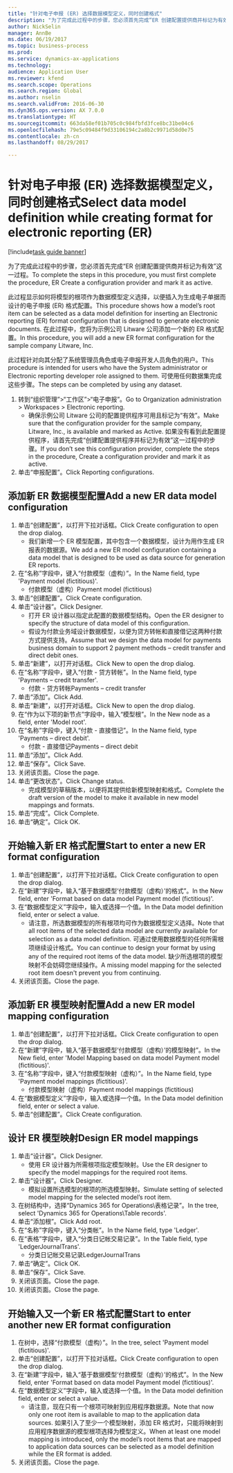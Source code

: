 ```yaml
--- 
title: "针对电子申报 (ER) 选择数据模型定义，同时创建格式"
description: "为了完成此过程中的步骤，您必须首先完成“ER 创建配置提供商并标记为有效”这一过程。"
author: NickSelin
manager: AnnBe
ms.date: 06/19/2017
ms.topic: business-process
ms.prod: 
ms.service: dynamics-ax-applications
ms.technology: 
audience: Application User
ms.reviewer: kfend
ms.search.scope: Operations
ms.search.region: Global
ms.author: nselin
ms.search.validFrom: 2016-06-30
ms.dyn365.ops.version: AX 7.0.0
ms.translationtype: HT
ms.sourcegitcommit: 663da58ef01b705c0c984fbfd3fce8bc31be04c6
ms.openlocfilehash: 79e5c09484f9d33106194c2a8b2c9971d58d0e75
ms.contentlocale: zh-cn
ms.lasthandoff: 08/29/2017

---
```

# <a name="select-data-model-definition-while-creating-format-for-electronic-reporting-er"></a><span data-ttu-id="26420-103">针对电子申报 (ER) 选择数据模型定义，同时创建格式</span><span class="sxs-lookup"><span data-stu-id="26420-103">Select data model definition while creating format for electronic reporting (ER)</span></span>

[!include[task guide banner](../../includes/task-guide-banner.md)]

<span data-ttu-id="26420-104">为了完成此过程中的步骤，您必须首先完成“ER 创建配置提供商并标记为有效”这一过程。</span><span class="sxs-lookup"><span data-stu-id="26420-104">To complete the steps in this procedure, you must first complete the procedure, ER Create a configuration provider and mark it as active.</span></span> 

<span data-ttu-id="26420-105">此过程显示如何将模型的根项作为数据模型定义选择，以便插入为生成电子单据而设计的电子申报 (ER) 格式配置。</span><span class="sxs-lookup"><span data-stu-id="26420-105">This procedure shows how a model’s root item can be selected as a data model definition for inserting an Electronic reporting (ER) format configuration that is designed to generate electronic documents.</span></span> <span data-ttu-id="26420-106">在此过程中，您将为示例公司 Litware 公司添加一个新的 ER 格式配置。</span><span class="sxs-lookup"><span data-stu-id="26420-106">In this procedure, you will add a new ER format configuration for the sample company Litware, Inc.</span></span> 

<span data-ttu-id="26420-107">此过程针对向其分配了系统管理员角色或电子申报开发人员角色的用户。</span><span class="sxs-lookup"><span data-stu-id="26420-107">This procedure is intended for users who have the System administrator or Electronic reporting developer role assigned to them.</span></span> <span data-ttu-id="26420-108">可使用任何数据集完成这些步骤。</span><span class="sxs-lookup"><span data-stu-id="26420-108">The steps can be completed by using any dataset.</span></span>

1. <span data-ttu-id="26420-109">转到“组织管理”>“工作区”>“电子申报”。</span><span class="sxs-lookup"><span data-stu-id="26420-109">Go to Organization administration > Workspaces > Electronic reporting.</span></span>
    * <span data-ttu-id="26420-110">确保示例公司 Litware 公司的配置提供程序可用且标记为“有效”。</span><span class="sxs-lookup"><span data-stu-id="26420-110">Make sure that the configuration provider for the sample company, Litware, Inc., is available and marked as Active.</span></span> <span data-ttu-id="26420-111">如果没有看到此配置提供程序，请首先完成“创建配置提供程序并标记为有效”这一过程中的步骤。</span><span class="sxs-lookup"><span data-stu-id="26420-111">If you don’t see this configuration provider, complete the steps in the procedure, Create a configuration provider and mark it as active.</span></span>  
2. <span data-ttu-id="26420-112">单击“申报配置”。</span><span class="sxs-lookup"><span data-stu-id="26420-112">Click Reporting configurations.</span></span>

## <a name="add-a-new-er-data-model-configuration"></a><span data-ttu-id="26420-113">添加新 ER 数据模型配置</span><span class="sxs-lookup"><span data-stu-id="26420-113">Add a new ER data model configuration</span></span>
1. <span data-ttu-id="26420-114">单击“创建配置”，以打开下拉对话框。</span><span class="sxs-lookup"><span data-stu-id="26420-114">Click Create configuration to open the drop dialog.</span></span>
    * <span data-ttu-id="26420-115">我们新增一个 ER 模型配置，其中包含一个数据模型，设计为用作生成 ER 报表的数据源。</span><span class="sxs-lookup"><span data-stu-id="26420-115">We add a new ER model configuration containing a data model that is designed to be used as data source for generation ER reports.</span></span>  
2. <span data-ttu-id="26420-116">在“名称”字段中，键入“付款模型（虚构）”。</span><span class="sxs-lookup"><span data-stu-id="26420-116">In the Name field, type 'Payment model (fictitious)'.</span></span>
    * <span data-ttu-id="26420-117">付款模型（虚构）</span><span class="sxs-lookup"><span data-stu-id="26420-117">Payment model (fictitious)</span></span>  
3. <span data-ttu-id="26420-118">单击“创建配置”。</span><span class="sxs-lookup"><span data-stu-id="26420-118">Click Create configuration.</span></span>
4. <span data-ttu-id="26420-119">单击“设计器”。</span><span class="sxs-lookup"><span data-stu-id="26420-119">Click Designer.</span></span>
    * <span data-ttu-id="26420-120">打开 ER 设计器以指定此配置的数据模型结构。</span><span class="sxs-lookup"><span data-stu-id="26420-120">Open the ER designer to specify the structure of data model of this configuration.</span></span>  
    * <span data-ttu-id="26420-121">假设为付款业务域设计数据模型，以便为贷方转帐和直接借记这两种付款方式提供支持。</span><span class="sxs-lookup"><span data-stu-id="26420-121">Assume that we design the data model for payments business domain to support 2 payment methods – credit transfer and direct debit ones.</span></span>  
5. <span data-ttu-id="26420-122">单击“新建”，以打开对话框。</span><span class="sxs-lookup"><span data-stu-id="26420-122">Click New to open the drop dialog.</span></span>
6. <span data-ttu-id="26420-123">在“名称”字段中，键入“付款 - 贷方转帐”。</span><span class="sxs-lookup"><span data-stu-id="26420-123">In the Name field, type 'Payments – credit transfer'.</span></span>
    * <span data-ttu-id="26420-124">付款 - 贷方转帐</span><span class="sxs-lookup"><span data-stu-id="26420-124">Payments – credit transfer</span></span>  
7. <span data-ttu-id="26420-125">单击“添加”。</span><span class="sxs-lookup"><span data-stu-id="26420-125">Click Add.</span></span>
8. <span data-ttu-id="26420-126">单击“新建”，以打开对话框。</span><span class="sxs-lookup"><span data-stu-id="26420-126">Click New to open the drop dialog.</span></span>
9. <span data-ttu-id="26420-127">在“作为以下项的新节点”字段中，输入“模型根”。</span><span class="sxs-lookup"><span data-stu-id="26420-127">In the New node as a field, enter 'Model root'.</span></span>
10. <span data-ttu-id="26420-128">在“名称”字段中，键入“付款 - 直接借记”。</span><span class="sxs-lookup"><span data-stu-id="26420-128">In the Name field, type 'Payments – direct debit'.</span></span>
    * <span data-ttu-id="26420-129">付款 - 直接借记</span><span class="sxs-lookup"><span data-stu-id="26420-129">Payments – direct debit</span></span>  
11. <span data-ttu-id="26420-130">单击“添加”。</span><span class="sxs-lookup"><span data-stu-id="26420-130">Click Add.</span></span>
12. <span data-ttu-id="26420-131">单击“保存”。</span><span class="sxs-lookup"><span data-stu-id="26420-131">Click Save.</span></span>
13. <span data-ttu-id="26420-132">关闭该页面。</span><span class="sxs-lookup"><span data-stu-id="26420-132">Close the page.</span></span>
14. <span data-ttu-id="26420-133">单击“更改状态”。</span><span class="sxs-lookup"><span data-stu-id="26420-133">Click Change status.</span></span>
    * <span data-ttu-id="26420-134">完成模型的草稿版本，以便将其提供给新模型映射和格式。</span><span class="sxs-lookup"><span data-stu-id="26420-134">Complete the draft version of the model to make it available in new model mappings and formats.</span></span>  
15. <span data-ttu-id="26420-135">单击“完成”。</span><span class="sxs-lookup"><span data-stu-id="26420-135">Click Complete.</span></span>
16. <span data-ttu-id="26420-136">单击“确定”。</span><span class="sxs-lookup"><span data-stu-id="26420-136">Click OK.</span></span>

## <a name="start-to-enter-a-new-er-format-configuration"></a><span data-ttu-id="26420-137">开始输入新 ER 格式配置</span><span class="sxs-lookup"><span data-stu-id="26420-137">Start to enter a new ER format configuration</span></span>
1. <span data-ttu-id="26420-138">单击“创建配置”，以打开下拉对话框。</span><span class="sxs-lookup"><span data-stu-id="26420-138">Click Create configuration to open the drop dialog.</span></span>
2. <span data-ttu-id="26420-139">在“新建”字段中，输入“基于数据模型‘付款模型（虚构）’的格式”。</span><span class="sxs-lookup"><span data-stu-id="26420-139">In the New field, enter 'Format based on data model Payment model (fictitious)'.</span></span>
3. <span data-ttu-id="26420-140">在“数据模型定义”字段中，输入或选择一个值。</span><span class="sxs-lookup"><span data-stu-id="26420-140">In the Data model definition field, enter or select a value.</span></span>
    * <span data-ttu-id="26420-141">请注意，所选数据模型的所有根项均可作为数据模型定义选择。</span><span class="sxs-lookup"><span data-stu-id="26420-141">Note that all root items of the selected data model are currently available for selection as a data model definition.</span></span> <span data-ttu-id="26420-142">可通过使用数据模型的任何所需根项继续设计格式。</span><span class="sxs-lookup"><span data-stu-id="26420-142">You can continue to design your format by using any of the required root items of the data model.</span></span> <span data-ttu-id="26420-143">缺少所选根项的模型映射不会妨碍您继续操作。</span><span class="sxs-lookup"><span data-stu-id="26420-143">A missing model mapping for the selected root item doesn't prevent you from continuing.</span></span>  
4. <span data-ttu-id="26420-144">关闭该页面。</span><span class="sxs-lookup"><span data-stu-id="26420-144">Close the page.</span></span>

## <a name="add-a-new-er-model-mapping-configuration"></a><span data-ttu-id="26420-145">添加新 ER 模型映射配置</span><span class="sxs-lookup"><span data-stu-id="26420-145">Add a new ER model mapping configuration</span></span>
1. <span data-ttu-id="26420-146">单击“创建配置”，以打开下拉对话框。</span><span class="sxs-lookup"><span data-stu-id="26420-146">Click Create configuration to open the drop dialog.</span></span>
2. <span data-ttu-id="26420-147">在“新建”字段中，输入“基于数据模型‘付款模型（虚构）’的模型映射”。</span><span class="sxs-lookup"><span data-stu-id="26420-147">In the New field, enter 'Model Mapping based on data model Payment model (fictitious)'.</span></span>
3. <span data-ttu-id="26420-148">在“名称”字段中，键入“付款模型映射（虚构）”。</span><span class="sxs-lookup"><span data-stu-id="26420-148">In the Name field, type 'Payment model mappings (fictitious)'.</span></span>
    * <span data-ttu-id="26420-149">付款模型映射（虚构）</span><span class="sxs-lookup"><span data-stu-id="26420-149">Payment model mappings (fictitious)</span></span>  
4. <span data-ttu-id="26420-150">在“数据模型定义”字段中，输入或选择一个值。</span><span class="sxs-lookup"><span data-stu-id="26420-150">In the Data model definition field, enter or select a value.</span></span>
5. <span data-ttu-id="26420-151">单击“创建配置”。</span><span class="sxs-lookup"><span data-stu-id="26420-151">Click Create configuration.</span></span>

## <a name="design-er-model-mappings"></a><span data-ttu-id="26420-152">设计 ER 模型映射</span><span class="sxs-lookup"><span data-stu-id="26420-152">Design ER model mappings</span></span>
1. <span data-ttu-id="26420-153">单击“设计器”。</span><span class="sxs-lookup"><span data-stu-id="26420-153">Click Designer.</span></span>
    * <span data-ttu-id="26420-154">使用 ER 设计器为所需根项指定模型映射。</span><span class="sxs-lookup"><span data-stu-id="26420-154">Use the ER designer to specify the model mappings for the required root items.</span></span>  
2. <span data-ttu-id="26420-155">单击“设计器”。</span><span class="sxs-lookup"><span data-stu-id="26420-155">Click Designer.</span></span>
    * <span data-ttu-id="26420-156">模拟设置所选模型的根项的所选模型映射。</span><span class="sxs-lookup"><span data-stu-id="26420-156">Simulate setting of selected model mapping for the selected model’s root item.</span></span>  
3. <span data-ttu-id="26420-157">在树结构中，选择“Dynamics 365 for Operations\表格记录”。</span><span class="sxs-lookup"><span data-stu-id="26420-157">In the tree, select 'Dynamics 365 for Operations\Table records'.</span></span>
4. <span data-ttu-id="26420-158">单击“添加根”。</span><span class="sxs-lookup"><span data-stu-id="26420-158">Click Add root.</span></span>
5. <span data-ttu-id="26420-159">在“名称”字段中，键入“分类帐”。</span><span class="sxs-lookup"><span data-stu-id="26420-159">In the Name field, type 'Ledger'.</span></span>
6. <span data-ttu-id="26420-160">在“表格”字段中，键入“分类日记帐交易记录”。</span><span class="sxs-lookup"><span data-stu-id="26420-160">In the Table field, type 'LedgerJournalTrans'.</span></span>
    * <span data-ttu-id="26420-161">分类日记帐交易记录</span><span class="sxs-lookup"><span data-stu-id="26420-161">LedgerJournalTrans</span></span>  
7. <span data-ttu-id="26420-162">单击“确定”。</span><span class="sxs-lookup"><span data-stu-id="26420-162">Click OK.</span></span>
8. <span data-ttu-id="26420-163">单击“保存”。</span><span class="sxs-lookup"><span data-stu-id="26420-163">Click Save.</span></span>
9. <span data-ttu-id="26420-164">关闭该页面。</span><span class="sxs-lookup"><span data-stu-id="26420-164">Close the page.</span></span>
10. <span data-ttu-id="26420-165">关闭该页面。</span><span class="sxs-lookup"><span data-stu-id="26420-165">Close the page.</span></span>

## <a name="start-to-enter-another-new-er-format-configuration"></a><span data-ttu-id="26420-166">开始输入又一个新 ER 格式配置</span><span class="sxs-lookup"><span data-stu-id="26420-166">Start to enter another new ER format configuration</span></span>
1. <span data-ttu-id="26420-167">在树中，选择“付款模型（虚构）”。</span><span class="sxs-lookup"><span data-stu-id="26420-167">In the tree, select 'Payment model (fictitious)'.</span></span>
2. <span data-ttu-id="26420-168">单击“创建配置”，以打开下拉对话框。</span><span class="sxs-lookup"><span data-stu-id="26420-168">Click Create configuration to open the drop dialog.</span></span>
3. <span data-ttu-id="26420-169">在“新建”字段中，输入“基于数据模型‘付款模型（虚构）’的格式”。</span><span class="sxs-lookup"><span data-stu-id="26420-169">In the New field, enter 'Format based on data model Payment model (fictitious)'.</span></span>
4. <span data-ttu-id="26420-170">在“数据模型定义”字段中，输入或选择一个值。</span><span class="sxs-lookup"><span data-stu-id="26420-170">In the Data model definition field, enter or select a value.</span></span>
    * <span data-ttu-id="26420-171">请注意，现在只有一个根项可映射到应用程序数据源。</span><span class="sxs-lookup"><span data-stu-id="26420-171">Note that now only one root item is available to map to the application data sources.</span></span> <span data-ttu-id="26420-172">如果引入了至少一个模型映射，添加 ER 格式时，只能将映射到应用程序数据源的模型根项选择为模型定义。</span><span class="sxs-lookup"><span data-stu-id="26420-172">When at least one model mapping is introduced, only the model’s root items that are mapped to application data sources can be selected as a model definition while the ER format is added.</span></span>   
5. <span data-ttu-id="26420-173">关闭该页面。</span><span class="sxs-lookup"><span data-stu-id="26420-173">Close the page.</span></span>


